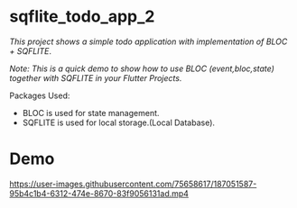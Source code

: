 # sqflite_todo_app_2
_This project shows a simple todo application with implementation of BLOC + SQFLITE_.

_Note: This is a quick demo to show how to use BLOC (event,bloc,state) together with SQFLITE in your Flutter Projects._

Packages Used:
- BLOC is used for state management.
- SQFLITE is used for local  storage.(Local Database).

# Demo
https://user-images.githubusercontent.com/75658617/187051587-95b4c1b4-6312-474e-8670-83f9056131ad.mp4
